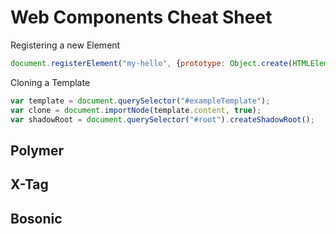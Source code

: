 Web Components Cheat Sheet
===

Registering a new Element
```javascript
document.registerElement("my-hello", {prototype: Object.create(HTMLElement.prototype, {})});
```

Cloning a Template
```javascript
var template = document.querySelector("#exampleTemplate");
var clone = document.importNode(template.content, true);
var shadowRoot = document.querySelector("#root").createShadowRoot();
```


Polymer
---


X-Tag
---


Bosonic
---

